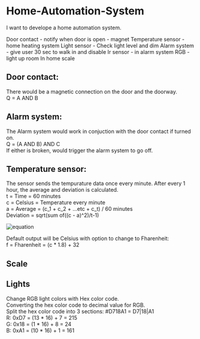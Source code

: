 # Home-Automation-System

I want to develope a home automation system.

Door contact - notify when door is open - magnet
Temperature sensor - home heating system
Light sensor -  Check light level and dim
Alarm system - give user 30 sec to walk in and disable
Ir sensor - in alarm system
RGB - light up room
In home scale

## Door contact:
There would be a magnetic connection on the door and the doorway. <br />
Q = A AND B
## Alarm system:
The Alarm system would work in conjuction with the door contact if turned on. <br />
Q = (A AND B) AND C <br />
If either is broken, would trigger the alarm system to go off.

## Temperature sensor:
The sensor sends the tempurature data once every minute. After every 1 hour, the average and deviation is calculated. <br />
t = Time = 60 minutes <br />
c = Celsius = Temperature every minute <br />
a = Average = (c_1 + c_2 + ...etc + c_t) / 60 minutes <br />
Deviation = sqrt(sum of((c - a)^2)/t-1)

![equation](https://user-images.githubusercontent.com/114096417/222480857-b17352bb-b963-4fe4-8874-51e6438808c5.png)

Default output will be Celsius with option to change to Fharenheit: <br />
f = Fharenheit = (c * 1.8) + 32

## Scale

## Lights
Change RGB light colors with Hex color code. <br />
Converting the hex color code to decimal value for RGB. <br />
Split the hex color code into 3 sections: #D718A1 = D7|18|A1 <br />
R: 0xD7 = (13 * 16) + 7 = 215 <br />
G: 0x18 = (1 * 16) + 8 = 24 <br />
B: 0xA1 = (10 * 16) + 1 = 161 <br />


